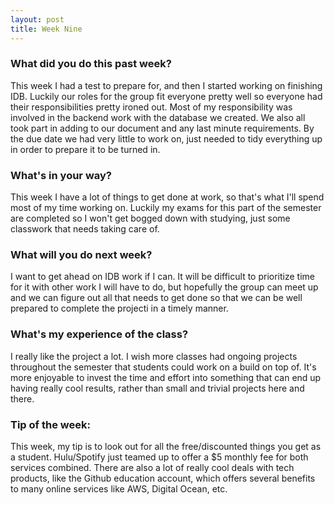 ```yaml
---
layout: post
title: Week Nine
---
```


### What did you do this past week?
This week I had a test to prepare for, and then I started working on finishing IDB. Luckily our roles for the group fit everyone pretty well so everyone had their responsibilities pretty ironed out. Most of my responsibility was involved in the backend work with the database we created. We also all took part in adding to our document and any last minute requirements. By the due date we had very little to work on, just needed to tidy everything up in order to prepare it to be turned in.

### What's in your way?
This week I have a lot of things to get done at work, so that's what I'll spend most of my time working on. Luckily my exams for this part of the semester are completed so I won't get bogged down with studying, just some classwork that needs taking care of.

### What will you do next week?
I want to get ahead on IDB work if I can. It will be difficult to prioritize time for it with other work I will have to do, but hopefully the group can meet up and we can figure out all that needs to get done so that we can be well prepared to complete the projecti in a timely manner.

### What's my experience of the class?
I really like the project a lot. I wish more classes had ongoing projects throughout the semester that students could work on a build on top of. It's more enjoyable to invest the time and effort into something that can end up having really cool results, rather than small and trivial projects here and there.

### Tip of the week:
This week, my tip is to look out for all the free/discounted things you get as a student. Hulu/Spotify just teamed up to offer a $5 monthly fee for both services combined. There are also a lot of really cool deals with tech products, like the Github education account, which offers several benefits to many online services like AWS, Digital Ocean, etc. 
